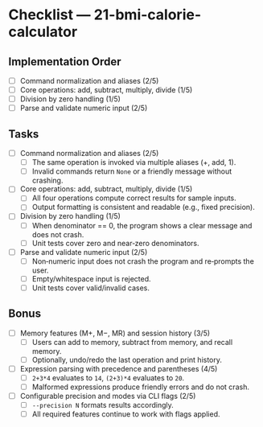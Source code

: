 # Checklist — 21-bmi-calorie-calculator

## Implementation Order
- [ ] Command normalization and aliases (2/5)
- [ ] Core operations: add, subtract, multiply, divide (1/5)
- [ ] Division by zero handling (1/5)
- [ ] Parse and validate numeric input (2/5)

## Tasks

- [ ] Command normalization and aliases (2/5)
  - [ ] The same operation is invoked via multiple aliases (+, add, 1).
  - [ ] Invalid commands return `None` or a friendly message without crashing.

- [ ] Core operations: add, subtract, multiply, divide (1/5)
  - [ ] All four operations compute correct results for sample inputs.
  - [ ] Output formatting is consistent and readable (e.g., fixed precision).

- [ ] Division by zero handling (1/5)
  - [ ] When denominator == 0, the program shows a clear message and does not crash.
  - [ ] Unit tests cover zero and near‑zero denominators.

- [ ] Parse and validate numeric input (2/5)
  - [ ] Non‑numeric input does not crash the program and re‑prompts the user.
  - [ ] Empty/whitespace input is rejected.
  - [ ] Unit tests cover valid/invalid cases.

## Bonus

- [ ] Memory features (M+, M−, MR) and session history (3/5)
  - [ ] Users can add to memory, subtract from memory, and recall memory.
  - [ ] Optionally, undo/redo the last operation and print history.

- [ ] Expression parsing with precedence and parentheses (4/5)
  - [ ] `2+3*4` evaluates to `14`, `(2+3)*4` evaluates to `20`.
  - [ ] Malformed expressions produce friendly errors and do not crash.

- [ ] Configurable precision and modes via CLI flags (2/5)
  - [ ] `--precision N` formats results accordingly.
  - [ ] All required features continue to work with flags applied.
